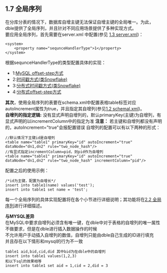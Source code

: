 ## 1.7 全局序列
在分库分表的情况下，数据库自增主键无法保证自增主键的全局唯一。为此，dble提供了全局序列，并且针对不同应用场景提供了多种实现方式。   
要应用全局序列，首先需要在server.xml 中配置(参见 [1.3 server.xml](1.3_server.xml.md))：
```
<system>
    <property name="sequnceHandlerType">1</property>
</system>
```


根据sequnceHandlerType的类型配置具体的实现：

*   1:[MySQL offset-step方式](1.7_global_sequence/1.7.1_MySQL-offset-setp.md)
*   2:[时间戳方式(类Snowflake)](1.7_global_sequence/1.7.2_timestamp.md)
*   3:[分布式时间戳方式(类Snowflake)](1.7_global_sequence/1.7.3_distribute_timestamp.md)
*   4:[分布式offset-step方式](1.7_global_sequence/1.7.4_distribute_offset-step.md)

**其次**，使用全局序列的表要在schema.xml中配置表格table标签对应autoIncrement属性为true，并且指定其自增列(参见[1.2 schemal.xml](1.2_schema.xml.md))。    
**自增列的指定逻辑:** 没有显式声明自增列的，默认primaryKey(主键)为自增列，有显式声明的以incrementColumn中的指定为准
 **注意：** 若主键和自增列都没有声明的，autoIncrement="true"会报配置错误
自增列的配置可以有以下两种的形式：
```
//默认情况下主键id是自增列
<table name="table1" primaryKey="id" autoIncrement="true" dataNode="dn1,dn2" rule="two_node_hash"/>  
//有显式指定incrementColumn=pid，则pid作为自增列
<table name="table1" primaryKey="id" autoIncrement="true" dataNode="dn1,dn2" rule="two_node_hash" incrementColumn="pid"/> 
``` 
配置之后的使用示例：  
``` 
/*id为主键，配置为自增长*/
insert into table1(name) values('test');
insert into table1 set name = 'test';
``` 

每一个全局序列的具体实现配置将在各个小节进行详细说明；其功能将在[2.2 全局序列](../2.Function/2.02_global_sequence.md)进行详细描述。

**与MYSQL差异**  
在MySQL中要求自增列必须含有唯一键，在dble中对于表格的自增列的唯一属性不做要求，但是在dble进行插入数据操作的时候  
不允许用户手动插入自增列的数值，自增列只能由dble自己生成的ID进行填充  
并且存在以下情形和mysql的行为不一致
``` 
table1 aid,bid,cid,did 其中bid为在dble中的自增列
insert into table1 values(1,2,3)
和以下sql的效果相等
insert into table1 set aid = 1,cid = 2,did = 3
``` 

